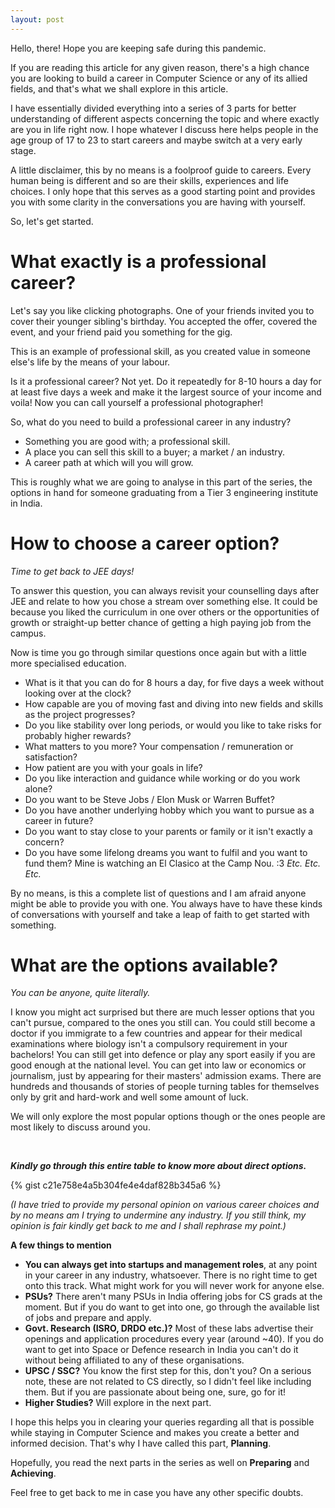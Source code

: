 ```yaml
---
layout: post
---
```


Hello, there! Hope you are keeping safe during this pandemic.

If you are reading this article for any given reason, there's a high chance you are looking to build a career in Computer Science or any of its allied fields, and that's what we shall explore in this article.

I have essentially divided everything into a series of 3 parts for better understanding of different aspects concerning the topic and where exactly are you in life right now. I hope whatever I discuss here helps people in the age group of 17 to 23 to start careers and maybe switch at a very early stage.

A little disclaimer, this by no means is a foolproof guide to careers. Every human being is different and so are their skills, experiences and life choices. I only hope that this serves as a good starting point and provides you with some clarity in the conversations you are having with yourself.

So, let's get started.

# What exactly is a professional career?
Let's say you like clicking photographs. One of your friends invited you to cover their younger sibling's birthday. You accepted the offer, covered the event, and your friend paid you something for the gig. 

This is an example of professional skill, as you created value in someone else's life by the means of your labour. 

Is it a professional career? Not yet. Do it repeatedly for 8-10 hours a day for at least five days a week and make it the largest source of your income and voila! Now you can call yourself a professional photographer!

So, what do you need to build a professional career in any industry?
* Something you are good with; a professional skill.
* A place you can sell this skill to a buyer; a market / an industry.
* A career path at which will you will grow.

This is roughly what we are going to analyse in this part of the series, the options in hand for someone graduating from a Tier 3 engineering institute in India.

# How to choose a career option?

_Time to get back to JEE days!_

To answer this question, you can always revisit your counselling days after JEE and relate to how you chose a stream over something else. It could be because you liked the curriculum in one over others or the opportunities of growth or straight-up better chance of getting a high paying job from the campus.

Now is time you go through similar questions once again but with a little more specialised education.
* What is it that you can do for 8 hours a day, for five days a week without looking over at the clock?
* How capable are you of moving fast and diving into new fields and skills as the project progresses?
* Do you like stability over long periods, or would you like to take risks for probably higher rewards?
* What matters to you more? Your compensation / remuneration or satisfaction?
* How patient are you with your goals in life?
* Do you like interaction and guidance while working or do you work alone?
* Do you want to be Steve Jobs / Elon Musk or Warren Buffet?
* Do you have another underlying hobby which you want to pursue as a career in future?
* Do you want to stay close to your parents or family or it isn't exactly a concern?
* Do you have some lifelong dreams you want to fulfil and you want to fund them? Mine is watching an El Clasico at the Camp Nou. :3
_Etc. Etc. Etc._

By no means, is this a complete list of questions and I am afraid anyone might be able to provide you with one. You always have to have these kinds of conversations with yourself and take a leap of faith to get started with something.

# What are the options available?

_You can be anyone, quite literally._

I know you might act surprised but there are much lesser options that you can't pursue, compared to the ones you still can. You could still become a doctor if you immigrate to a few countries and appear for their medical examinations where biology isn't a compulsory requirement in your bachelors! You can still get into defence or play any sport easily if you are good enough at the national level. You can get into law or economics or journalism, just by appearing for their masters' admission exams. There are hundreds and thousands of stories of people turning tables for themselves only by grit and hard-work and well some amount of luck.

We will only explore the most popular options though or the ones people are most likely to discuss around you.  

<br/>

**_Kindly go through this entire table to know more about direct options._**

{% gist c21e758e4a5b304fe4e4daf828b345a6 %}

_(I have tried to provide my personal opinion on various career choices and by no means am I trying to undermine any industry. If you still think, my opinion is fair kindly get back to me and I shall rephrase my point.)_

**A few things to mention**
* **You can always get into startups and management roles**, at any point in your career in any industry, whatsoever. There is no right time to get onto this track. What might work for you will never work for anyone else.
* **PSUs?** There aren't many PSUs in India offering jobs for CS grads at the moment. But if you do want to get into one, go through the available list of jobs and prepare and apply.
* **Govt. Research (ISRO, DRDO etc.)?** Most of these labs advertise their openings and application procedures every year (around ~40). If you do want to get into Space or Defence research in India you can't do it without being affiliated to any of these organisations.
* **UPSC / SSC?** You know the first step for this, don't you? On a serious note, these are not related to CS directly, so I didn't feel like including them. But if you are passionate about being one, sure, go for it!
* **Higher Studies?** Will explore in the next part.

I hope this helps you in clearing your queries regarding all that is possible while staying in Computer Science and makes you create a better and informed decision. That's why I have called this part, **Planning**.

Hopefully, you read the next parts in the series as well on **Preparing** and **Achieving**.

Feel free to get back to me in case you have any other specific doubts.
